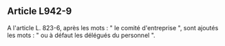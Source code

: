 Article L942-9
----
A l'article L. 823-6, après les mots : " le comité d'entreprise ", sont ajoutés
les mots : " ou à défaut les délégués du personnel ".
